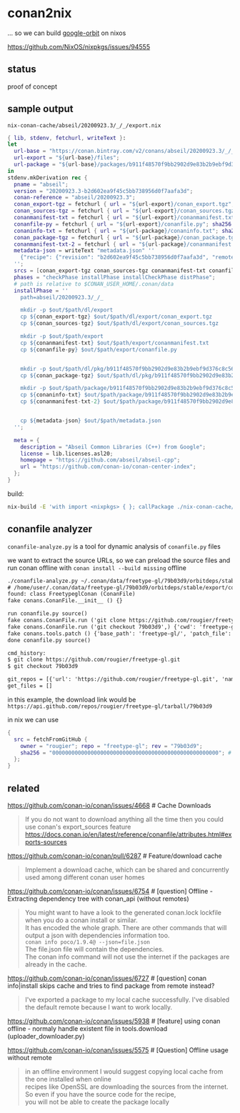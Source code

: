 # conan2nix

... so we can build [google-orbit](https://github.com/google/orbit) on nixos

https://github.com/NixOS/nixpkgs/issues/94555

## status

proof of concept

## sample output

`nix-conan-cache/abseil/20200923.3/_/_/export.nix`

```nix
{ lib, stdenv, fetchurl, writeText }:
let
  url-base = "https://conan.bintray.com/v2/conans/abseil/20200923.3/_/_/revisions/b2d602ea9f45c5bb738956d0f7aafa3d";
  url-export = "${url-base}/files";
  url-package = "${url-base}/packages/b911f48570f9bb2902d9e83b2b9ebf9d376c8c56/revisions/d65ce147e5eacfc4eb61c65f3c29744b/files";
in
stdenv.mkDerivation rec {
  pname = "abseil";
  version = "20200923.3-b2d602ea9f45c5bb738956d0f7aafa3d";
  conan-reference = "abseil/20200923.3";
  conan_export-tgz = fetchurl { url = "${url-export}/conan_export.tgz"; sha256 = "1d770344954aadff19f12e3cd1be3ae687b3ed8d27c6d14a669caf554551e965"; };
  conan_sources-tgz = fetchurl { url = "${url-export}/conan_sources.tgz"; sha256 = "540293634a3b583996bd6e7fbff83c5a793e28fb463555f1119eefb094844c13"; };
  conanmanifest-txt = fetchurl { url = "${url-export}/conanmanifest.txt"; sha256 = "33fc4986b58fadc72f420b1c025cdfb456446460dbfecc90fcd5267bbd6e9c6d"; };
  conanfile-py = fetchurl { url = "${url-export}/conanfile.py"; sha256 = "57fc8d524fd61b75a619534d9d700ae00d056d76a7b2187fb909fe96dab8f314"; };
  conaninfo-txt = fetchurl { url = "${url-package}/conaninfo.txt"; sha256 = "2bd09438aeaed51559486d928d15f9929ddb7bfd87ca7d8a40694ae2afad4f1d"; };
  conan_package-tgz = fetchurl { url = "${url-package}/conan_package.tgz"; sha256 = "3938a658f83abc2360512d48dd7630f8f3ce89267bec16f282cf165240fcf8e2"; };
  conanmanifest-txt-2 = fetchurl { url = "${url-package}/conanmanifest.txt"; sha256 = "48636fbfafad647762efd3779a5b856f5ee88ad74199df9e3a3fc81a89ecad94"; };
  metadata-json = writeText "metadata.json" ''
    {"recipe": {"revision": "b2d602ea9f45c5bb738956d0f7aafa3d", "remote": "conan-center", "properties": {}, "checksums": {"conan_export.tgz": {"md5": "8a0c57a283c2ab579e676b2bc2ee6565", "sha1": "51776f21a4bc3ed9177d8663e24907efe3583ea7"}, "conanmanifest.txt": {"md5": "a4997bb29975190163371a3f81543159", "sha1": "debdb80c399f5f5d4a33b60bc2a80bddc982e42f"}, "conanfile.py": {"md5": "74addcc109f4e606abf57d75590d4540", "sha1": "a7afe538be9b315a4db92a9d7ea22921584531b8"}}}, "packages": {}}
  '';
  srcs = [conan_export-tgz conan_sources-tgz conanmanifest-txt conanfile-py conaninfo-txt conan_package-tgz conanmanifest-txt-2 metadata-json];
  phases = "checkPhase installPhase installCheckPhase distPhase";
  # path is relative to $CONAN_USER_HOME/.conan/data
  installPhase = ''
    path=abseil/20200923.3/_/_

    mkdir -p $out/$path/dl/export
    cp ${conan_export-tgz} $out/$path/dl/export/conan_export.tgz
    cp ${conan_sources-tgz} $out/$path/dl/export/conan_sources.tgz

    mkdir -p $out/$path/export
    cp ${conanmanifest-txt} $out/$path/export/conanmanifest.txt
    cp ${conanfile-py} $out/$path/export/conanfile.py


    mkdir -p $out/$path/dl/pkg/b911f48570f9bb2902d9e83b2b9ebf9d376c8c56
    cp ${conan_package-tgz} $out/$path/dl/pkg/b911f48570f9bb2902d9e83b2b9ebf9d376c8c56/conan_package.tgz

    mkdir -p $out/$path/package/b911f48570f9bb2902d9e83b2b9ebf9d376c8c56
    cp ${conaninfo-txt} $out/$path/package/b911f48570f9bb2902d9e83b2b9ebf9d376c8c56/conaninfo.txt
    cp ${conanmanifest-txt-2} $out/$path/package/b911f48570f9bb2902d9e83b2b9ebf9d376c8c56/conanmanifest.txt


    cp ${metadata-json} $out/$path/metadata.json
  '';

  meta = {
    description = "Abseil Common Libraries (C++) from Google";
    license = lib.licenses.asl20;
    homepage = "https://github.com/abseil/abseil-cpp";
    url = "https://github.com/conan-io/conan-center-index";
  };
}
```

build:

```bash
nix-build -E 'with import <nixpkgs> { }; callPackage ./nix-conan-cache/abseil/20200923.3/_/_/export.nix {}'
```

## conanfile analyzer

`conanfile-analyze.py` is a tool for dynamic analysis of `conanfile.py` files

we want to extract the source URLs, so we can preload the source files and run conan offline with `conan install --build missing` offline

```txt
./conanfile-analyze.py ~/.conan/data/freetype-gl/79b03d9/orbitdeps/stable/export/conanfile.py
# /home/user/.conan/data/freetype-gl/79b03d9/orbitdeps/stable/export/conanfile.py
found: class FreetypeglConan (ConanFile)
fake conans.ConanFile.__init__ () {}

run conanfile.py source()
fake conans.ConanFile.run ('git clone https://github.com/rougier/freetype-gl.git',) {}
fake conans.ConanFile.run ('git checkout 79b03d9',) {'cwd': 'freetype-gl/'}
fake conans.tools.patch () {'base_path': 'freetype-gl/', 'patch_file': 'patches/001-patch.diff'}
done conanfile.py source()

cmd_history:
$ git clone https://github.com/rougier/freetype-gl.git
$ git checkout 79b03d9

git_repos = [{'url': 'https://github.com/rougier/freetype-gl.git', 'name': 'freetype-gl', 'dir': 'freetype-gl', 'owner': 'rougier', 'rev': '79b03d9'}]
get_files = []
```

in this example, the download link would be `https://api.github.com/repos/rougier/freetype-gl/tarball/79b03d9`

in nix we can use

```nix
{
  src = fetchFromGitHub {
    owner = "rougier"; repo = "freetype-gl"; rev = "79b03d9";
    sha256 = "0000000000000000000000000000000000000000000000000000"; # TODO fix checksum
  };
}
```

## related

https://github.com/conan-io/conan/issues/4668 # Cache Downloads

> If you do not want to download anything all the time then you could use conan's export_sources feature  
> https://docs.conan.io/en/latest/reference/conanfile/attributes.html#exports-sources

https://github.com/conan-io/conan/pull/6287 # Feature/download cache

> Implement a download cache, which can be shared and concurrently used among different conan user homes

https://github.com/conan-io/conan/issues/6754 # [question] Offline - Extracting dependency tree with conan_api (without remotes)

> You might want to have a look to the generated conan.lock lockfile when you do a conan install or similar.  
> It has encoded the whole graph. There are other commands that will output a json with dependencies information too.  
> `conan info poco/1.9.4@ --json=file.json`  
> The file.json file will contain the dependencies.  
> The conan info command will not use the internet if the packages are already in the cache.

https://github.com/conan-io/conan/issues/6727 # [question] conan info|install skips cache and tries to find package from remote instead?

> I've exported a package to my local cache successfully. I've disabled the default remote because I want to work locally.

https://github.com/conan-io/conan/issues/5938 # [feature] using conan offline - normaly handle existent file in tools.download (uploader_downloader.py)

https://github.com/conan-io/conan/issues/5575 # [Question] Offline usage without remote

> in an offline environment I would suggest copying local cache from the one installed when online  
> recipes like OpenSSL are downloading the sources from the internet.  
> So even if you have the source code for the recipe,  
> you will not be able to create the package locally  
